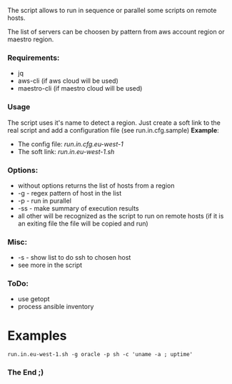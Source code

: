 

The script allows to run in sequence or parallel some scripts on remote hosts.

The list of servers can be choosen by pattern from aws account region or maestro region.

### Requirements:
* jq
* aws-cli (if aws cloud will be used)
* maestro-cli (if maestro cloud will be used)

### Usage
The script uses it's name to detect a region. Just create a soft link to
the real script and add a configuration file (see run.in.cfg.sample)
__Example__:

* The config file: _run.in.cfg.eu-west-1_
* The soft link: _run.in.eu-west-1.sh_

### Options:
- without options returns the list of hosts from a region
- -g - regex pattern of host in the list
- -p - run in purallel
- -ss - make summary of execution results
- all other will be recognized as the script to run on remote hosts (if it is an exiting file the file will be copied and run)

### Misc:
- -s - show list to do ssh to chosen host
- see more in the script

### ToDo:
* use getopt
* process ansible inventory

# Examples
```
run.in.eu-west-1.sh -g oracle -p sh -c 'uname -a ; uptime'
```

### The End ;)
